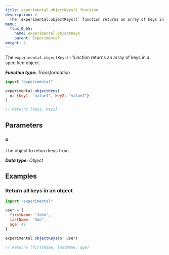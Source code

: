 ```yaml
---
title: experimental.objectKeys() function
description: >
  The `experimental.objectKeys()` function returns an array of keys in a specified object.
menu:
  flux_0_65:
    name: experimental.objectKeys
    parent: Experimental
weight: 2
---
```


The `experimental.objectKeys()` function returns an array of keys in a specified object.

_**Function type:** Transformation_

```js
import "experimental"

experimental.objectKeys(
  o: {key1: "value1", key2: "value2"}
)

// Returns [key1, key2]
```

## Parameters

### o
The object to return keys from.

_**Data type:** Object_

## Examples

### Return all keys in an object
```js
import "experimental"

user = {
  firstName: "John",
  lastName: "Doe",
  age: 42
}

experimental.objectKeys(o: user)

// Returns [firstName, lastName, age]
```
